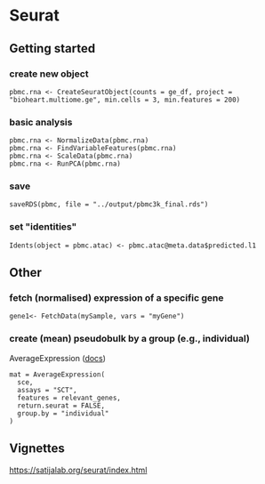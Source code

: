 # Seurat

## Getting started

### create new object
```
pbmc.rna <- CreateSeuratObject(counts = ge_df, project = "bioheart.multiome.ge", min.cells = 3, min.features = 200)
```
### basic analysis
```
pbmc.rna <- NormalizeData(pbmc.rna)
pbmc.rna <- FindVariableFeatures(pbmc.rna)
pbmc.rna <- ScaleData(pbmc.rna)
pbmc.rna <- RunPCA(pbmc.rna)
```

### save
```
saveRDS(pbmc, file = "../output/pbmc3k_final.rds")
```

### set "identities"
```
Idents(object = pbmc.atac) <- pbmc.atac@meta.data$predicted.l1
```

## Other

###  fetch (normalised) expression of a specific gene
```gene1<- FetchData(mySample, vars = "myGene")``` 

### create (mean) pseudobulk by a group (e.g., individual)
AverageExpression ([docs](https://rdrr.io/github/satijalab/seurat/man/AverageExpression.html))
```
mat = AverageExpression(
  sce,
  assays = "SCT",
  features = relevant_genes,
  return.seurat = FALSE,
  group.by = "individual"
)
``` 

## Vignettes

https://satijalab.org/seurat/index.html
